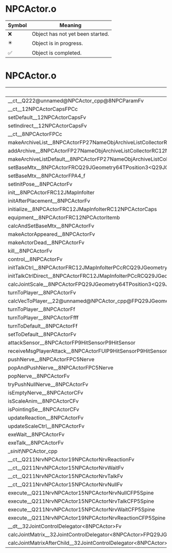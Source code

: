 # NPCActor.o
| Symbol | Meaning 
| ------------- | ------------- 
| :x: | Object has not yet been started. 
| :eight_pointed_black_star: | Object is in progress. 
| :white_check_mark: | Object is completed. 


# NPCActor.o
| Symbol | Decompiled? |
| ------------- | ------------- |
| __ct__Q222@unnamed@NPCActor_cpp@8NPCParamFv | :x: |
| __ct__12NPCActorCapsFPCc | :white_check_mark: |
| setDefault__12NPCActorCapsFv | :white_check_mark: |
| setIndirect__12NPCActorCapsFv | :white_check_mark: |
| __ct__8NPCActorFPCc | :x: |
| makeArchiveList__8NPCActorFP27NameObjArchiveListCollectorRC12JMapInfoIter | :white_check_mark: |
| addArchive__8NPCActorFP27NameObjArchiveListCollectorRC12NPCActorItem | :white_check_mark: |
| makeArchiveListDefault__8NPCActorFP27NameObjArchiveListCollectorRC12JMapInfoIter | :white_check_mark: |
| setBaseMtx__8NPCActorFRCQ29JGeometry64TPosition3&lt;Q29JGeometry38TMatrix34&lt;Q29JGeometry13SMatrix34C&lt;f&gt;&gt;&gt; | :x: |
| setBaseMtx__8NPCActorFPA4_f | :x: |
| setInitPose__8NPCActorFv | :white_check_mark: |
| init__8NPCActorFRC12JMapInfoIter | :white_check_mark: |
| initAfterPlacement__8NPCActorFv | :white_check_mark: |
| initialize__8NPCActorFRC12JMapInfoIterRC12NPCActorCaps | :x: |
| equipment__8NPCActorFRC12NPCActorItemb | :x: |
| calcAndSetBaseMtx__8NPCActorFv | :x: |
| makeActorAppeared__8NPCActorFv | :x: |
| makeActorDead__8NPCActorFv | :x: |
| kill__8NPCActorFv | :x: |
| control__8NPCActorFv | :x: |
| initTalkCtrl__8NPCActorFRC12JMapInfoIterPCcRCQ29JGeometry8TVec3&lt;f&gt;PA4_f | :x: |
| initTalkCtrlDirect__8NPCActorFRC12JMapInfoIterPCcRCQ29JGeometry8TVec3&lt;f&gt;PA4_f | :x: |
| calcJointScale__8NPCActorFPQ29JGeometry64TPosition3&lt;Q29JGeometry38TMatrix34&lt;Q29JGeometry13SMatrix34C&lt;f&gt;&gt;&gt;RC19JointControllerInfo | :x: |
| turnToPlayer__8NPCActorFv | :x: |
| calcVecToPlayer__22@unnamed@NPCActor_cpp@FPQ29JGeometry8TVec3&lt;f&gt;PC9LiveActor | :x: |
| turnToPlayer__8NPCActorFf | :x: |
| turnToPlayer__8NPCActorFfff | :x: |
| turnToDefault__8NPCActorFf | :x: |
| setToDefault__8NPCActorFv | :x: |
| attackSensor__8NPCActorFP9HitSensorP9HitSensor | :x: |
| receiveMsgPlayerAttack__8NPCActorFUlP9HitSensorP9HitSensor | :x: |
| pushNerve__8NPCActorFPC5Nerve | :x: |
| popAndPushNerve__8NPCActorFPC5Nerve | :x: |
| popNerve__8NPCActorFv | :x: |
| tryPushNullNerve__8NPCActorFv | :x: |
| isEmptyNerve__8NPCActorCFv | :x: |
| isScaleAnim__8NPCActorCFv | :x: |
| isPointingSe__8NPCActorCFv | :x: |
| updateReaction__8NPCActorFv | :x: |
| updateScaleCtrl__8NPCActorFv | :x: |
| exeWait__8NPCActorFv | :x: |
| exeTalk__8NPCActorFv | :x: |
| __sinit_\NPCActor_cpp | :x: |
| __ct__Q211NrvNPCActor19NPCActorNrvReactionFv | :x: |
| __ct__Q211NrvNPCActor15NPCActorNrvWaitFv | :x: |
| __ct__Q211NrvNPCActor15NPCActorNrvTalkFv | :x: |
| __ct__Q211NrvNPCActor15NPCActorNrvNullFv | :x: |
| execute__Q211NrvNPCActor15NPCActorNrvNullCFP5Spine | :x: |
| execute__Q211NrvNPCActor15NPCActorNrvTalkCFP5Spine | :x: |
| execute__Q211NrvNPCActor15NPCActorNrvWaitCFP5Spine | :x: |
| execute__Q211NrvNPCActor19NPCActorNrvReactionCFP5Spine | :x: |
| __dt__32JointControlDelegator&lt;8NPCActor&gt;Fv | :x: |
| calcJointMatrix__32JointControlDelegator&lt;8NPCActor&gt;FPQ29JGeometry64TPosition3&lt;Q29JGeometry38TMatrix34&lt;Q29JGeometry13SMatrix34C&lt;f&gt;&gt;&gt;RC19JointControllerInfo | :x: |
| calcJointMatrixAfterChild__32JointControlDelegator&lt;8NPCActor&gt;FPQ29JGeometry64TPosition3&lt;Q29JGeometry38TMatrix34&lt;Q29JGeometry13SMatrix34C&lt;f&gt;&gt;&gt;RC19JointControllerInfo | :x: |
